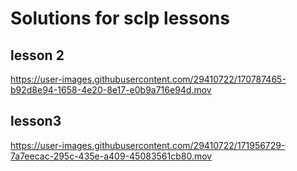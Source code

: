 # Solutions for sclp lessons


 
## lesson 2

https://user-images.githubusercontent.com/29410722/170787465-b92d8e94-1658-4e20-8e17-e0b9a716e94d.mov


## lesson3

https://user-images.githubusercontent.com/29410722/171956729-7a7eecac-295c-435e-a409-45083561cb80.mov
